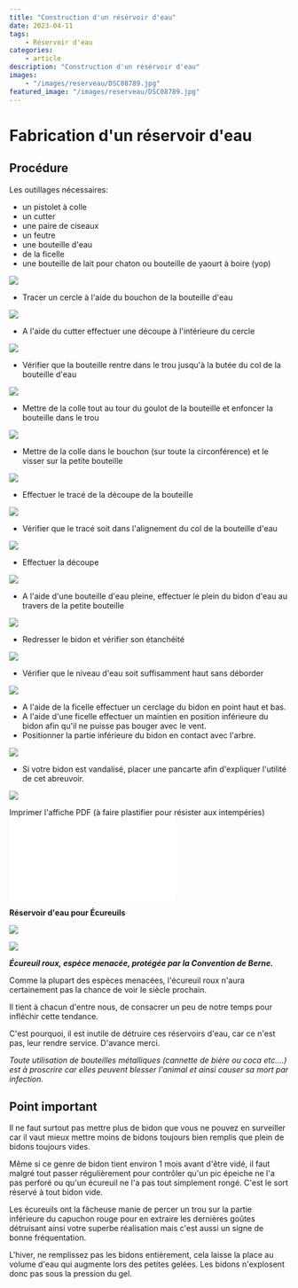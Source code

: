 ```yaml
---
title: "Construction d'un résérvoir d'eau"
date: 2023-04-11
tags: 
    - Réservoir d'eau
categories:
    - article
description: "Construction d'un résérvoir d'eau"
images:
    - "/images/reserveau/DSC08789.jpg"
featured_image: "/images/reserveau/DSC08789.jpg"
---
```

# Fabrication d'un réservoir d'eau

## Procédure

Les outillages nécessaires: 

- un pistolet à colle 
- un cutter 
- une paire de ciseaux 
- un feutre 
- une bouteille d'eau 
- de la ficelle 
- une bouteille de lait pour chaton ou bouteille de yaourt à boire (yop) 

![](/images/reserveau/image003.jpg) 

- Tracer un cercle à l'aide du bouchon de la bouteille d'eau 

![](/images/reserveau/image005.jpg) 

- A l'aide du cutter effectuer une découpe à l'intérieure du cercle 

![](/images/reserveau/image007.jpg) 

- Vérifier que la bouteille rentre dans le trou jusqu'à la butée du col de la bouteille d'eau 

![](/images/reserveau/image009.jpg) 

- Mettre de la colle tout au tour du goulot de la bouteille et enfoncer la bouteille dans le trou 

![](/images/reserveau/image011.jpg) 

- Mettre de la colle dans le bouchon (sur toute la circonférence) et le visser sur la petite bouteille 

![](/images/reserveau/image013.jpg) 

- Effectuer le tracé de la découpe de la bouteille 

![](/images/reserveau/image015.jpg) 

- Vérifier que le tracé soit dans l'alignement du col de la bouteille d'eau 

![](/images/reserveau/image017.jpg) 

- Effectuer la découpe 

![](/images/reserveau/image019.jpg) 

- A l'aide d'une bouteille d'eau pleine, effectuer le plein du bidon d'eau au travers de la petite bouteille 

![](/images/reserveau/image021.jpg) 

- Redresser le bidon et vérifier son étanchéité 

![](/images/reserveau/image024.jpg) 

- Vérifier que le niveau d'eau soit suffisamment haut sans déborder 

![](/images/reserveau/image026.jpg) 

- A l'aide de la ficelle effectuer un cerclage du bidon en point haut et bas. 
- A l'aide d'une ficelle effectuer un maintien en position inférieure du bidon afin qu'il ne puisse pas bouger avec le vent. 
- Positionner la partie inférieure du bidon en contact avec l'arbre. 

![](/images/reserveau/image028.jpg) 

- Si votre bidon est vandalisé, placer une pancarte afin d'expliquer l'utilité de cet abreuvoir. 

![](/images/reserveau/image029.jpg) 

Imprimer l'affiche PDF (à faire plastifier pour résister aux intempéries) 
![](images/reserveau/affiche%20bidon%20d'eau.pdf) 

**Réservoir d'eau pour Écureuils** 

![](/images/resfabr_fichiers/image002.jpg) 

![](/images/resfabr_fichiers/image004.jpg) 

***Écureuil roux, espèce menacée, protégée par la Convention de Berne.***

Comme la plupart des espèces menacées, l'écureuil roux n'aura certainement pas la chance de voir le siècle prochain.

Il tient à chacun d'entre nous, de consacrer un peu de notre temps pour infléchir cette tendance.  

C'est pourquoi, il est inutile de détruire ces réservoirs d'eau, car ce n'est pas, leur rendre service. D'avance merci. 

*Toute utilisation de bouteilles métalliques (cannette de bière ou coca etc....) est à proscrire car elles peuvent blesser l'animal et ainsi causer sa mort par infection.*

## Point important

Il ne faut surtout pas mettre plus de bidon que vous ne pouvez en surveiller car il vaut mieux mettre moins de bidons toujours bien remplis que plein de bidons toujours vides. 

Même si ce genre de bidon tient environ 1 mois avant d'être vidé, il faut malgré tout passer régulièrement pour contrôler qu'un pic épeiche ne l'a pas perforé ou qu'un écureuil ne l'a pas tout simplement rongé. C'est le sort réservé à tout bidon vide. 

Les écureuils ont la fâcheuse manie de percer un trou sur la partie inférieure du capuchon rouge pour en extraire les dernières goûtes détruisant ainsi votre superbe réalisation mais c'est aussi un signe de bonne fréquentation. 

L'hiver, ne remplissez pas les bidons entièrement, cela laisse la place au volume d'eau qui augmente lors des petites gelées. Les bidons n'explosent donc pas sous la pression du gel.

